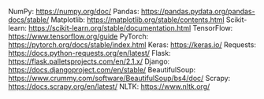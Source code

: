 NumPy: https://numpy.org/doc/
Pandas: https://pandas.pydata.org/pandas-docs/stable/
Matplotlib: https://matplotlib.org/stable/contents.html
Scikit-learn: https://scikit-learn.org/stable/documentation.html
TensorFlow: https://www.tensorflow.org/guide
PyTorch: https://pytorch.org/docs/stable/index.html
Keras: https://keras.io/
Requests: https://docs.python-requests.org/en/latest/
Flask: https://flask.palletsprojects.com/en/2.1.x/
Django: https://docs.djangoproject.com/en/stable/
BeautifulSoup: https://www.crummy.com/software/BeautifulSoup/bs4/doc/
Scrapy: https://docs.scrapy.org/en/latest/
NLTK: https://www.nltk.org/